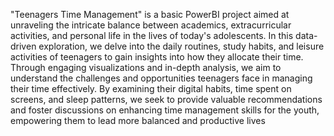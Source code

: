 
"Teenagers Time Management" is a basic PowerBI project aimed at unraveling the intricate balance between academics, extracurricular activities, and personal life in the lives of today's adolescents. In this data-driven exploration, we delve into the daily routines, study habits, and leisure activities of teenagers to gain insights into how they allocate their time. Through engaging visualizations and in-depth analysis, we aim to understand the challenges and opportunities teenagers face in managing their time effectively. By examining their digital habits, time spent on screens, and sleep patterns, we seek to provide valuable recommendations and foster discussions on enhancing time management skills for the youth, empowering them to lead more balanced and productive lives
